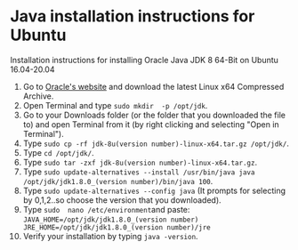 # Java installation instructions for Ubuntu
Installation instructions for installing Oracle Java JDK 8 64-Bit on Ubuntu 16.04-20.04

1. Go to [Oracle's website](https://www.oracle.com/java/technologies/javase-jdk8-downloads.html) and download the latest Linux x64 Compressed Archive.
2. Open Terminal and type `sudo mkdir  -p /opt/jdk`.
3. Go to your Downloads folder (or the folder that you downloaded the file to) and open Terminal from it (by right clicking and selecting "Open in Terminal").
4. Type `sudo cp -rf jdk-8u(version number)-linux-x64.tar.gz /opt/jdk/`.
5. Type `cd /opt/jdk/`.
6. Type `sudo tar -zxf jdk-8u(version number)-linux-x64.tar.gz`.
7. Type `sudo update-alternatives --install /usr/bin/java java /opt/jdk/jdk1.8.0_(version number)/bin/java 100`.
8. Type `sudo update-alternatives --config java` (It prompts for selecting by 0,1,2..so choose the version that you downloaded).
9. Type `sudo  nano /etc/environment`and paste: 
`JAVA_HOME=/opt/jdk/jdk1.8.0_(version number)
JRE_HOME=/opt/jdk/jdk1.8.0_(version number)/jre`
10. Verify your installation by typing `java -version`.
